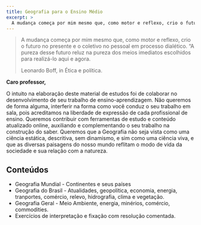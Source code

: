 ```yaml
---
title: Geografia para o Ensino Médio
excerpt: >
  A mudança começa por mim mesmo que, como motor e reflexo, crio o futuro no presente e o coletivo no pessoal em processo dialético.  “A pureza desse futuro reluz na pureza dos meios imediatos escolhidos para realizá-lo aqui e agora.”
---
```


> A mudança começa por mim mesmo que, como motor e reflexo, crio o futuro no presente e o coletivo no pessoal em processo dialético. “A pureza desse futuro reluz na pureza dos meios imediatos escolhidos para realizá-lo aqui e agora.
>
> Leonardo Boff, in Ética e política.

**Caro professor,**

O intuito na elaboração deste material de estudos foi de colaborar no desenvolvimento de seu trabalho de ensino-aprendizagem. 
Não queremos de forma alguma, interferir na forma como você conduz o seu trabalho em sala, pois acreditamos na liberdade de expressão de cada profissional de ensino. Queremos contribuir com ferramentas de estudo e conteúdo atualizado online, auxiliando e complementando o seu trabalho na construção do saber.
Queremos que a Geografia não seja vista como uma ciência estática, descritiva, sem dinamismo, e sim como uma ciência viva, e que as diversas paisagens do nosso mundo reflitam o modo de vida da sociedade e sua relação com a natureza.

## Conteúdos

- Geografia Mundial -  Continentes e seus países
- Geografia do Brasil - Atualidades, geopolítica, economia, energia, tranportes, comércio, relevo, hidrografia, clima e vegetação.
- Geografia Geral -  Meio Ambiente, energia, minérios, comércio, commodities.
- Exercícios de interpretação e fixação com resolução comentada.
